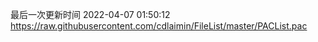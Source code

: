 最后一次更新时间 2022-04-07 01:50:12
https://raw.githubusercontent.com/cdlaimin/FileList/master/PACList.pac

